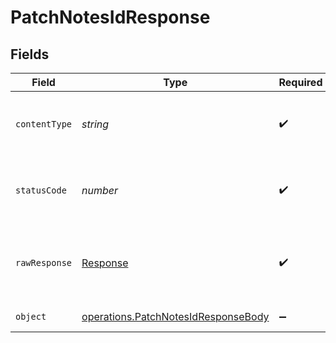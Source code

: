 # PatchNotesIdResponse


## Fields

| Field                                                                                      | Type                                                                                       | Required                                                                                   | Description                                                                                |
| ------------------------------------------------------------------------------------------ | ------------------------------------------------------------------------------------------ | ------------------------------------------------------------------------------------------ | ------------------------------------------------------------------------------------------ |
| `contentType`                                                                              | *string*                                                                                   | :heavy_check_mark:                                                                         | HTTP response content type for this operation                                              |
| `statusCode`                                                                               | *number*                                                                                   | :heavy_check_mark:                                                                         | HTTP response status code for this operation                                               |
| `rawResponse`                                                                              | [Response](https://developer.mozilla.org/en-US/docs/Web/API/Response)                      | :heavy_check_mark:                                                                         | Raw HTTP response; suitable for custom response parsing                                    |
| `object`                                                                                   | [operations.PatchNotesIdResponseBody](../../models/operations/patchnotesidresponsebody.md) | :heavy_minus_sign:                                                                         | Successful response                                                                        |